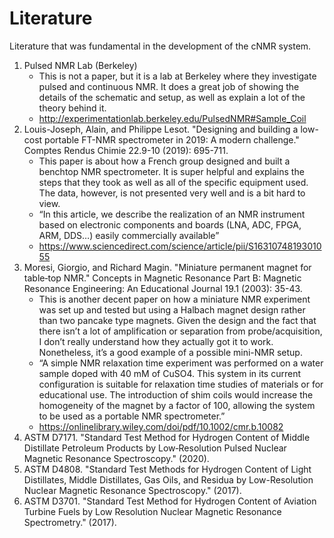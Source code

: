 # Literature
Literature that was fundamental in the development of the cNMR system. 


1. Pulsed NMR Lab (Berkeley)
    + This is not a paper, but it is a lab at Berkeley where they investigate pulsed and continuous NMR. It does a great job of showing the details of the schematic and setup, as well as explain a lot of the theory behind it. 
    + http://experimentationlab.berkeley.edu/PulsedNMR#Sample_Coil
1. Louis-Joseph, Alain, and Philippe Lesot. "Designing and building a low-cost portable FT-NMR spectrometer in 2019: A modern challenge." Comptes Rendus Chimie 22.9-10 (2019): 695-711.
    + This paper is about how a French group designed and built a benchtop NMR spectrometer. It is super helpful and explains the steps that they took as well as all of the specific equipment used. The data, however, is not presented very well and is a bit hard to view. 
    + “In this article, we describe the realization of an NMR instrument based on electronic components and boards (LNA, ADC, FPGA, ARM, DDS…) easily commercially available”
    + https://www.sciencedirect.com/science/article/pii/S1631074819301055
1. Moresi, Giorgio, and Richard Magin. "Miniature permanent magnet for table‐top NMR." Concepts in Magnetic Resonance Part B: Magnetic Resonance Engineering: An Educational Journal 19.1 (2003): 35-43.
    +	This is another decent paper on how a miniature NMR experiment was set up and tested but using a Halbach magnet design rather than two pancake type magnets. Given the design and the fact that there isn’t a lot of amplification or separation from probe/acquisition, I don’t really understand how they actually got it to work. Nonetheless, it’s a good example of a possible mini-NMR setup. 
    +	“A simple NMR relaxation time experiment was performed on a water sample doped with 40 mM of CuSO4. This system in its current configuration is suitable for relaxation time studies of materials or for educational use. The introduction of shim coils would increase the homogeneity of the magnet by a factor of 100, allowing the system to be used as a portable NMR spectrometer.”
    +	https://onlinelibrary.wiley.com/doi/pdf/10.1002/cmr.b.10082
1. ASTM D7171. "Standard Test Method for Hydrogen Content of Middle Distillate Petroleum Products by Low‐Resolution Pulsed Nuclear Magnetic Resonance Spectroscopy." (2020).
1. ASTM D4808. "Standard Test Methods for Hydrogen Content of Light Distillates, Middle Distillates, Gas Oils, and Residua by Low-Resolution Nuclear Magnetic Resonance Spectroscopy." (2017).
1. ASTM D3701. "Standard Test Method for Hydrogen Content of Aviation Turbine Fuels by Low Resolution Nuclear Magnetic Resonance Spectrometry." (2017).


